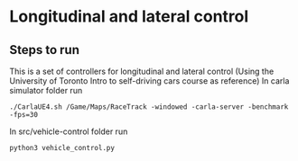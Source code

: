 # Longitudinal and lateral control

## Steps to run
This is a set of controllers for longitudinal and lateral control (Using the University of Toronto Intro to self-driving cars course as reference)
In carla simulator folder run
```
./CarlaUE4.sh /Game/Maps/RaceTrack -windowed -carla-server -benchmark -fps=30
```

In src/vehicle-control folder run

```
python3 vehicle_control.py
```
